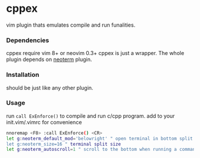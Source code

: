 # cppex

vim plugin thats emulates compile and run funalities.

### Dependencies
cppex require vim 8+ or neovim 0.3+
cppex is just a wrapper. The whole plugin depends on [neoterm](https://github.com/kassio/neoterm) plugin.

### Installation
should be just like any other plugin.

### Usage
run ```call ExEnforce()``` to compile and run c/cpp program.
add to your init.vim/.vimrc for convenience
```sh
nnoremap <F8> :call ExEnforce() <CR>
let g:neoterm_default_mod='belowright' " open terminal in bottom split
let g:neoterm_size=16 " terminal split size
let g:neoterm_autoscroll=1 " scroll to the bottom when running a command
``` 


